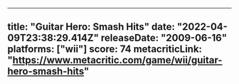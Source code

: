 
---
title: "Guitar Hero: Smash Hits"
date: "2022-04-09T23:38:29.414Z"
releaseDate: "2009-06-16"
platforms: ["wii"]
score: 74
metacriticLink: "https://www.metacritic.com/game/wii/guitar-hero-smash-hits"
---
